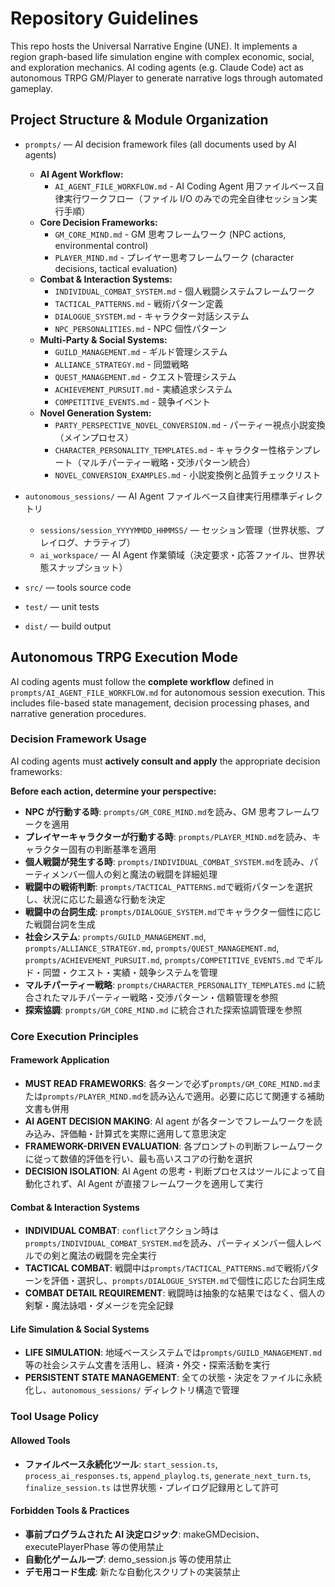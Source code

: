 # Repository Guidelines

This repo hosts the Universal Narrative Engine (UNE). It implements a region graph-based life simulation engine with complex economic, social, and exploration mechanics. AI coding agents (e.g. Claude Code) act as autonomous TRPG GM/Player to generate narrative logs through automated gameplay.

## Project Structure & Module Organization

- `prompts/` — AI decision framework files (all documents used by AI agents)
  - **AI Agent Workflow:**
    - `AI_AGENT_FILE_WORKFLOW.md` - AI Coding Agent 用ファイルベース自律実行ワークフロー（ファイル I/O のみでの完全自律セッション実行手順）
  - **Core Decision Frameworks:**
    - `GM_CORE_MIND.md` - GM 思考フレームワーク (NPC actions, environmental control)
    - `PLAYER_MIND.md` - プレイヤー思考フレームワーク (character decisions, tactical evaluation)
  - **Combat & Interaction Systems:**
    - `INDIVIDUAL_COMBAT_SYSTEM.md` - 個人戦闘システムフレームワーク
    - `TACTICAL_PATTERNS.md` - 戦術パターン定義
    - `DIALOGUE_SYSTEM.md` - キャラクター対話システム
    - `NPC_PERSONALITIES.md` - NPC 個性パターン
  - **Multi-Party & Social Systems:**
    - `GUILD_MANAGEMENT.md` - ギルド管理システム
    - `ALLIANCE_STRATEGY.md` - 同盟戦略
    - `QUEST_MANAGEMENT.md` - クエスト管理システム
    - `ACHIEVEMENT_PURSUIT.md` - 実績追求システム
    - `COMPETITIVE_EVENTS.md` - 競争イベント
  - **Novel Generation System:**
    - `PARTY_PERSPECTIVE_NOVEL_CONVERSION.md` - パーティー視点小説変換（メインプロセス）
    - `CHARACTER_PERSONALITY_TEMPLATES.md` - キャラクター性格テンプレート（マルチパーティー戦略・交渉パターン統合）
    - `NOVEL_CONVERSION_EXAMPLES.md` - 小説変換例と品質チェックリスト
- `autonomous_sessions/` — AI Agent ファイルベース自律実行用標準ディレクトリ

  - `sessions/session_YYYYMMDD_HHMMSS/` — セッション管理（世界状態、プレイログ、ナラティブ）
  - `ai_workspace/` — AI Agent 作業領域（決定要求・応答ファイル、世界状態スナップショット）

- `src/` — tools source code
- `test/` — unit tests
- `dist/` — build output

## Autonomous TRPG Execution Mode

AI coding agents must follow the **complete workflow** defined in `prompts/AI_AGENT_FILE_WORKFLOW.md` for autonomous session execution. This includes file-based state management, decision processing phases, and narrative generation procedures.

### Decision Framework Usage

AI coding agents must **actively consult and apply** the appropriate decision frameworks:

**Before each action, determine your perspective:**

- **NPC が行動する時**: `prompts/GM_CORE_MIND.md`を読み、GM 思考フレームワークを適用
- **プレイヤーキャラクターが行動する時**: `prompts/PLAYER_MIND.md`を読み、キャラクター固有の判断基準を適用
- **個人戦闘が発生する時**: `prompts/INDIVIDUAL_COMBAT_SYSTEM.md`を読み、パーティメンバー個人の剣と魔法の戦闘を詳細処理
- **戦闘中の戦術判断**: `prompts/TACTICAL_PATTERNS.md`で戦術パターンを選択し、状況に応じた最適な行動を決定
- **戦闘中の台詞生成**: `prompts/DIALOGUE_SYSTEM.md`でキャラクター個性に応じた戦闘台詞を生成
- **社会システム**: `prompts/GUILD_MANAGEMENT.md`, `prompts/ALLIANCE_STRATEGY.md`, `prompts/QUEST_MANAGEMENT.md`, `prompts/ACHIEVEMENT_PURSUIT.md`, `prompts/COMPETITIVE_EVENTS.md` でギルド・同盟・クエスト・実績・競争システムを管理
- **マルチパーティー戦略**: `prompts/CHARACTER_PERSONALITY_TEMPLATES.md` に統合されたマルチパーティー戦略・交渉パターン・信頼管理を参照
- **探索協調**: `prompts/GM_CORE_MIND.md` に統合された探索協調管理を参照

### Core Execution Principles

#### Framework Application

- **MUST READ FRAMEWORKS**: 各ターンで必ず`prompts/GM_CORE_MIND.md`または`prompts/PLAYER_MIND.md`を読み込んで適用。必要に応じて関連する補助文書も併用
- **AI AGENT DECISION MAKING**: AI agent が各ターンでフレームワークを読み込み、評価軸・計算式を実際に適用して意思決定
- **FRAMEWORK-DRIVEN EVALUATION**: 各プロンプトの判断フレームワークに従って数値的評価を行い、最も高いスコアの行動を選択
- **DECISION ISOLATION**: AI Agent の思考・判断プロセスはツールによって自動化されず、AI Agent が直接フレームワークを適用して実行

#### Combat & Interaction Systems

- **INDIVIDUAL COMBAT**: `conflict`アクション時は`prompts/INDIVIDUAL_COMBAT_SYSTEM.md`を読み、パーティメンバー個人レベルでの剣と魔法の戦闘を完全実行
- **TACTICAL COMBAT**: 戦闘中は`prompts/TACTICAL_PATTERNS.md`で戦術パターンを評価・選択し、`prompts/DIALOGUE_SYSTEM.md`で個性に応じた台詞生成
- **COMBAT DETAIL REQUIREMENT**: 戦闘時は抽象的な結果ではなく、個人の剣撃・魔法詠唱・ダメージを完全記録

#### Life Simulation & Social Systems

- **LIFE SIMULATION**: 地域ベースシステムでは`prompts/GUILD_MANAGEMENT.md`等の社会システム文書を活用し、経済・外交・探索活動を実行
- **PERSISTENT STATE MANAGEMENT**: 全ての状態・決定をファイルに永続化し、`autonomous_sessions/` ディレクトリ構造で管理

### Tool Usage Policy

#### Allowed Tools

- **ファイルベース永続化ツール**: `start_session.ts`, `process_ai_responses.ts`, `append_playlog.ts`, `generate_next_turn.ts`, `finalize_session.ts` は世界状態・プレイログ記録用として許可

#### Forbidden Tools & Practices

- **事前プログラムされた AI 決定ロジック**: makeGMDecision、executePlayerPhase 等の使用禁止
- **自動化ゲームループ**: demo_session.js 等の使用禁止
- **デモ用コード生成**: 新たな自動化スクリプトの実装禁止
